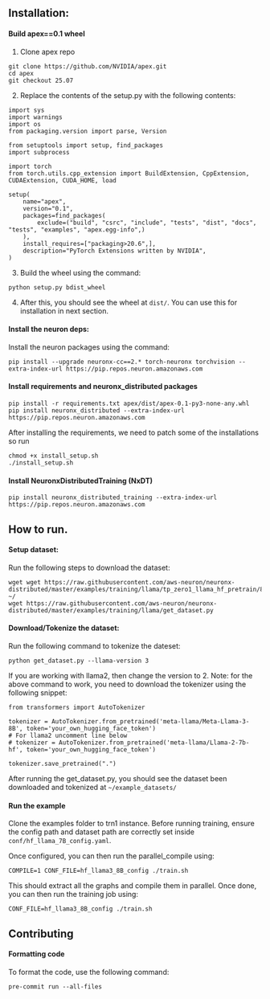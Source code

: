 ## Installation:

#### Build apex==0.1 wheel
1. Clone apex repo

```
git clone https://github.com/NVIDIA/apex.git
cd apex
git checkout 25.07
```

2. Replace the contents of the setup.py with the following contents:

```
import sys
import warnings
import os
from packaging.version import parse, Version

from setuptools import setup, find_packages
import subprocess

import torch
from torch.utils.cpp_extension import BuildExtension, CppExtension, CUDAExtension, CUDA_HOME, load

setup(
    name="apex",
    version="0.1",
    packages=find_packages(
        exclude=("build", "csrc", "include", "tests", "dist", "docs", "tests", "examples", "apex.egg-info",)
    ),
    install_requires=["packaging>20.6",],
    description="PyTorch Extensions written by NVIDIA",
)
```

3. Build the wheel using the command:

```
python setup.py bdist_wheel
```

4. After this, you should see the wheel at `dist/`. You can use this for installation in next section.

#### Install the neuron deps:

Install the neuron packages using the command:

```
pip install --upgrade neuronx-cc==2.* torch-neuronx torchvision --extra-index-url https://pip.repos.neuron.amazonaws.com
```

#### Install requirements and neuronx_distributed packages

```
pip install -r requirements.txt apex/dist/apex-0.1-py3-none-any.whl
pip install neuronx_distributed --extra-index-url https://pip.repos.neuron.amazonaws.com
```

After installing the requirements, we need to patch some of the installations so run

```
chmod +x install_setup.sh
./install_setup.sh
```

#### Install NeuronxDistributedTraining (NxDT)

```
pip install neuronx_distributed_training --extra-index-url https://pip.repos.neuron.amazonaws.com
```

## How to run.

#### Setup dataset:

Run the following steps to download the dataset:

```
wget wget https://raw.githubusercontent.com/aws-neuron/neuronx-distributed/master/examples/training/llama/tp_zero1_llama_hf_pretrain/8B_config_llama3/config.json ~/
wget https://raw.githubusercontent.com/aws-neuron/neuronx-distributed/master/examples/training/llama/get_dataset.py
```

#### Download/Tokenize the dataset:

Run the following command to tokenize the dateset:

```
python get_dataset.py --llama-version 3
```

If you are working with llama2, then change the version to 2. Note: for the above command to work,
you need to download the tokenizer using the following snippet:

```
from transformers import AutoTokenizer

tokenizer = AutoTokenizer.from_pretrained('meta-llama/Meta-Llama-3-8B', token='your_own_hugging_face_token')
# For llama2 uncomment line below
# tokenizer = AutoTokenizer.from_pretrained('meta-llama/Llama-2-7b-hf', token='your_own_hugging_face_token')

tokenizer.save_pretrained(".")
```

After running the get_dataset.py, you should see the dataset been downloaded and tokenized at `~/example_datasets/`


#### Run the example

Clone the examples folder to trn1 instance. Before running training, ensure the config path and dataset path are 
correctly set inside `conf/hf_llama_7B_config.yaml`.

Once configured, you can then run the parallel_compile using:

```
COMPILE=1 CONF_FILE=hf_llama3_8B_config ./train.sh
```

This should extract all the graphs and compile them in parallel. Once done, you can then run  the training job using:

```
CONF_FILE=hf_llama3_8B_config ./train.sh
```


## Contributing

#### Formatting code

To format the code, use the following command:

```
pre-commit run --all-files
```
